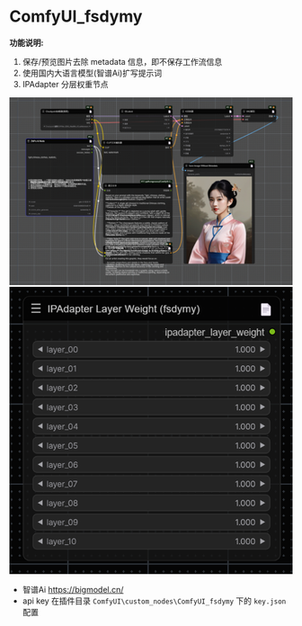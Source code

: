 # ComfyUI_fsdymy
**功能说明:**

1. 保存/预览图片去除 metadata 信息，即不保存工作流信息
2. 使用国内大语言模型(智谱Ai)扩写提示词
3. IPAdapter 分层权重节点

<img src="img/node1.png">

<img src="img/node2.png">

* 智谱Ai https://bigmodel.cn/
* api key 在插件目录 `ComfyUI\custom_nodes\ComfyUI_fsdymy` 下的 `key.json` 配置